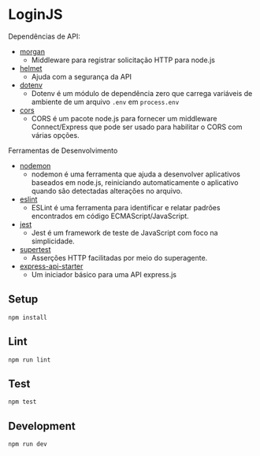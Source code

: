 # LoginJS

Dependências de API:

* [morgan](https://www.npmjs.com/package/morgan)
  * Middleware para registrar solicitação HTTP para node.js
* [helmet](https://www.npmjs.com/package/helmet)
  * Ajuda com a segurança da API
* [dotenv](https://www.npmjs.com/package/dotenv)
  * Dotenv é um módulo de dependência zero que carrega variáveis ​​de ambiente de um arquivo `.env` em `process.env`
* [cors](https://www.npmjs.com/package/cors)
  * CORS é um pacote node.js para fornecer um middleware Connect/Express que pode ser usado para habilitar o CORS com várias opções.

Ferramentas de Desenvolvimento

* [nodemon](https://www.npmjs.com/package/nodemon)
  * nodemon é uma ferramenta que ajuda a desenvolver aplicativos baseados em node.js, reiniciando automaticamente o aplicativo quando são detectadas alterações no arquivo.
* [eslint](https://www.npmjs.com/package/eslint)
  * ESLint é uma ferramenta para identificar e relatar padrões encontrados em código ECMAScript/JavaScript.
* [jest](https://www.npmjs.com/package/jest)
  * Jest é um framework de teste de JavaScript com foco na simplicidade.
* [supertest](https://www.npmjs.com/package/supertest)
  * Asserções HTTP facilitadas por meio do superagente.
* [express-api-starter](https://github.com/w3cj/express-api-starter)
  * Um iniciador básico para uma API express.js

## Setup

```
npm install
```

## Lint

```
npm run lint
```

## Test

```
npm test
```

## Development

```
npm run dev
```
